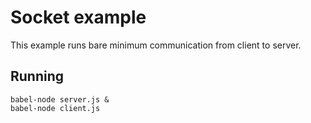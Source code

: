 # Socket example

This example runs bare minimum communication from client to server.

## Running

    babel-node server.js &
    babel-node client.js
